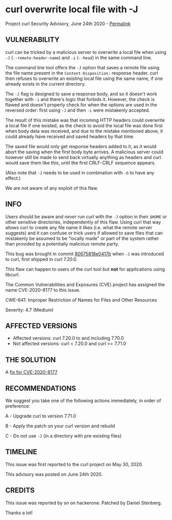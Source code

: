 curl overwrite local file with -J
=================================

Project curl Security Advisory, June 24th 2020 -
[Permalink](https://curl.haxx.se/docs/CVE-2020-8177.html)

VULNERABILITY
-------------

curl can be tricked by a malicious server to overwrite a local file when using
`-J` (`--remote-header-name`) and `-i` (`--head`) in the same command line.

The command line tool offers the `-J` option that saves a remote file using
the file name present in the `Content-Disposition:` response header. curl then
refuses to overwrite an existing local file using the same name, if one
already exists in the current directory.

The `-J` flag is designed to save a response body, and so it doesn't work
together with `-i` and there's logic that forbids it. However, the check is
flawed and doesn't properly check for when the options are used in the
reversed order: first using `-J` and then `-i` were mistakenly accepted.

The result of this mistake was that incoming HTTP headers could overwrite a
local file if one existed, as the check to avoid the local file was done first
when body data was received, and due to the mistake mentioned above, it could
already have received and saved headers by that time.

The saved file would only get response headers added to it, as it would abort
the saving when the first body byte arrives. A malicious server could however
still be made to send back virtually anything as headers and curl would save
them like this, until the first CRLF-CRLF sequence appears.

(Also note that `-J` needs to be used in combination with `-O` to have any
effect.)

We are not aware of any exploit of this flaw.

INFO
----

Users should be aware and *never* run curl with the `-J` option in their
`$HOME` or other sensitive directories, independently of this flaw. Using curl
that way allows curl to create any file name it likes (i.e. what the remote
server suggests) and it can confuse or trick users if allowed to save files
that can mistakenly be assumed to be "locally made" or part of the system
rather than provided by a potentially malicious remote party.

This bug was brought in commit
[80675818e0417b](https://github.com/curl/curl/commit/80675818e0417b) when `-J`
was introduced to curl, first shipped in curl 7.20.0.

This flaw can happen to users of the curl tool but **not** for applications
using libcurl.

The Common Vulnerabilities and Exposures (CVE) project has assigned the name
CVE-2020-8177 to this issue.

CWE-641: Improper Restriction of Names for Files and Other Resources

Severity: 4.7 (Medium)

AFFECTED VERSIONS
-----------------

- Affected versions: curl 7.20.0 to and including 7.70.0
- Not affected versions: curl < 7.20.0 and curl >= 7.71.0

THE SOLUTION
------------

A [fix for CVE-2020-8177](https://github.com/curl/curl/commit/8236aba58542c5f.patch)

RECOMMENDATIONS
--------------

We suggest you take one of the following actions immediately, in order of
preference:

 A - Upgrade curl to version 7.71.0

 B - Apply the patch on your curl version and rebuild

 C - Do not use `-J` (in a directory with pre-existing files)

TIMELINE
--------

This issue was first reported to the curl project on May 30, 2020.

This advisory was posted on June 24th 2020.

CREDITS
-------

This issue was reported by sn on hackerone. Patched by Daniel Stenberg.

Thanks a lot!
